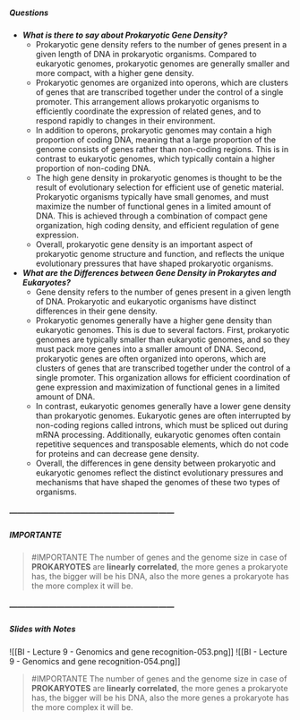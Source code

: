 ##### Questions
- ***What is there to say about Prokaryotic Gene Density?***
	- Prokaryotic gene density refers to the number of genes present in a given length of DNA in prokaryotic organisms. Compared to eukaryotic genomes, prokaryotic genomes are generally smaller and more compact, with a higher gene density.
	- Prokaryotic genomes are organized into operons, which are clusters of genes that are transcribed together under the control of a single promoter. This arrangement allows prokaryotic organisms to efficiently coordinate the expression of related genes, and to respond rapidly to changes in their environment.
	- In addition to operons, prokaryotic genomes may contain a high proportion of coding DNA, meaning that a large proportion of the genome consists of genes rather than non-coding regions. This is in contrast to eukaryotic genomes, which typically contain a higher proportion of non-coding DNA.
	- The high gene density in prokaryotic genomes is thought to be the result of evolutionary selection for efficient use of genetic material. Prokaryotic organisms typically have small genomes, and must maximize the number of functional genes in a limited amount of DNA. This is achieved through a combination of compact gene organization, high coding density, and efficient regulation of gene expression.
	- Overall, prokaryotic gene density is an important aspect of prokaryotic genome structure and function, and reflects the unique evolutionary pressures that have shaped prokaryotic organisms.
- ***What are the Differences between Gene Density in Prokarytes and Eukaryotes?***
	- Gene density refers to the number of genes present in a given length of DNA. Prokaryotic and eukaryotic organisms have distinct differences in their gene density.
	- Prokaryotic genomes generally have a higher gene density than eukaryotic genomes. This is due to several factors. First, prokaryotic genomes are typically smaller than eukaryotic genomes, and so they must pack more genes into a smaller amount of DNA. Second, prokaryotic genes are often organized into operons, which are clusters of genes that are transcribed together under the control of a single promoter. This organization allows for efficient coordination of gene expression and maximization of functional genes in a limited amount of DNA.
	- In contrast, eukaryotic genomes generally have a lower gene density than prokaryotic genomes. Eukaryotic genes are often interrupted by non-coding regions called introns, which must be spliced out during mRNA processing. Additionally, eukaryotic genomes often contain repetitive sequences and transposable elements, which do not code for proteins and can decrease gene density.
	- Overall, the differences in gene density between prokaryotic and eukaryotic genomes reflect the distinct evolutionary pressures and mechanisms that have shaped the genomes of these two types of organisms.

##### —————————————————————
##### IMPORTANTE

> #IMPORTANTE The number of genes and the genome size in case of **PROKARYOTES** are **linearly correlated**, the more genes a prokaryote has, the bigger will be his DNA, also the more genes a prokaryote has the more complex it will be.


##### —————————————————————
##### Slides with Notes
![[BI - Lecture 9 - Genomics and gene recognition-053.png]] ![[BI - Lecture 9 - Genomics and gene recognition-054.png]]

> #IMPORTANTE The number of genes and the genome size in case of **PROKARYOTES** are **linearly correlated**, the more genes a prokaryote has, the bigger will be his DNA, also the more genes a prokaryote has the more complex it will be.
